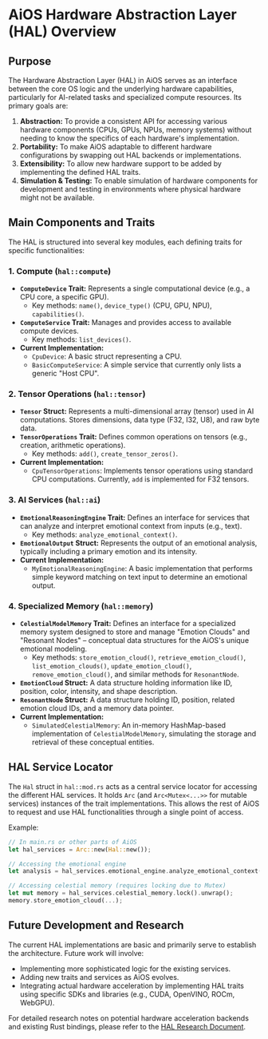 # AiOS Hardware Abstraction Layer (HAL) Overview

## Purpose

The Hardware Abstraction Layer (HAL) in AiOS serves as an interface between the core OS logic and the underlying hardware capabilities, particularly for AI-related tasks and specialized compute resources. Its primary goals are:

1.  **Abstraction:** To provide a consistent API for accessing various hardware components (CPUs, GPUs, NPUs, memory systems) without needing to know the specifics of each hardware's implementation.
2.  **Portability:** To make AiOS adaptable to different hardware configurations by swapping out HAL backends or implementations.
3.  **Extensibility:** To allow new hardware support to be added by implementing the defined HAL traits.
4.  **Simulation & Testing:** To enable simulation of hardware components for development and testing in environments where physical hardware might not be available.

## Main Components and Traits

The HAL is structured into several key modules, each defining traits for specific functionalities:

### 1. Compute (`hal::compute`)

*   **`ComputeDevice` Trait:** Represents a single computational device (e.g., a CPU core, a specific GPU).
    *   Key methods: `name()`, `device_type()` (CPU, GPU, NPU), `capabilities()`.
*   **`ComputeService` Trait:** Manages and provides access to available compute devices.
    *   Key methods: `list_devices()`.
*   **Current Implementation:**
    *   `CpuDevice`: A basic struct representing a CPU.
    *   `BasicComputeService`: A simple service that currently only lists a generic "Host CPU".

### 2. Tensor Operations (`hal::tensor`)

*   **`Tensor` Struct:** Represents a multi-dimensional array (tensor) used in AI computations. Stores dimensions, data type (F32, I32, U8), and raw byte data.
*   **`TensorOperations` Trait:** Defines common operations on tensors (e.g., creation, arithmetic operations).
    *   Key methods: `add()`, `create_tensor_zeros()`.
*   **Current Implementation:**
    *   `CpuTensorOperations`: Implements tensor operations using standard CPU computations. Currently, `add` is implemented for F32 tensors.

### 3. AI Services (`hal::ai`)

*   **`EmotionalReasoningEngine` Trait:** Defines an interface for services that can analyze and interpret emotional context from inputs (e.g., text).
    *   Key methods: `analyze_emotional_context()`.
*   **`EmotionalOutput` Struct:** Represents the output of an emotional analysis, typically including a primary emotion and its intensity.
*   **Current Implementation:**
    *   `MyEmotionalReasoningEngine`: A basic implementation that performs simple keyword matching on text input to determine an emotional output.

### 4. Specialized Memory (`hal::memory`)

*   **`CelestialModelMemory` Trait:** Defines an interface for a specialized memory system designed to store and manage "Emotion Clouds" and "Resonant Nodes" – conceptual data structures for the AiOS's unique emotional modeling.
    *   Key methods: `store_emotion_cloud()`, `retrieve_emotion_cloud()`, `list_emotion_clouds()`, `update_emotion_cloud()`, `remove_emotion_cloud()`, and similar methods for `ResonantNode`.
*   **`EmotionCloud` Struct:** A data structure holding information like ID, position, color, intensity, and shape description.
*   **`ResonantNode` Struct:** A data structure holding ID, position, related emotion cloud IDs, and a memory data pointer.
*   **Current Implementation:**
    *   `SimulatedCelestialMemory`: An in-memory HashMap-based implementation of `CelestialModelMemory`, simulating the storage and retrieval of these conceptual entities.

## HAL Service Locator

The `Hal` struct in `hal::mod.rs` acts as a central service locator for accessing the different HAL services. It holds `Arc` (and `Arc<Mutex<...>>` for mutable services) instances of the trait implementations. This allows the rest of AiOS to request and use HAL functionalities through a single point of access.

Example:
```rust
// In main.rs or other parts of AiOS
let hal_services = Arc::new(Hal::new());

// Accessing the emotional engine
let analysis = hal_services.emotional_engine.analyze_emotional_context("Some text");

// Accessing celestial memory (requires locking due to Mutex)
let mut memory = hal_services.celestial_memory.lock().unwrap();
memory.store_emotion_cloud(...);
```

## Future Development and Research

The current HAL implementations are basic and primarily serve to establish the architecture. Future work will involve:

*   Implementing more sophisticated logic for the existing services.
*   Adding new traits and services as AiOS evolves.
*   Integrating actual hardware acceleration by implementing HAL traits using specific SDKs and libraries (e.g., CUDA, OpenVINO, ROCm, WebGPU).

For detailed research notes on potential hardware acceleration backends and existing Rust bindings, please refer to the [HAL Research Document](./hal_research.md).
